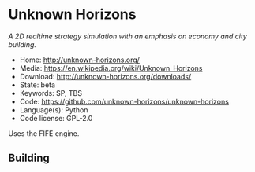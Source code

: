 # Unknown Horizons

_A 2D realtime strategy simulation with an emphasis on economy and city building._

- Home: http://unknown-horizons.org/
- Media: https://en.wikipedia.org/wiki/Unknown_Horizons
- Download: http://unknown-horizons.org/downloads/
- State: beta
- Keywords: SP, TBS
- Code: https://github.com/unknown-horizons/unknown-horizons
- Language(s): Python
- Code license: GPL-2.0

Uses the FIFE engine.

## Building

